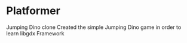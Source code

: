 # Platformer
Jumping Dino clone
Created the simple Jumping Dino game in order to learn libgdx Framework
